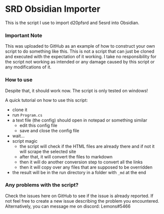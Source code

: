 # SRD Obsidian Importer

This is the script I use to import d20pfsrd and 5esrd into Obsidian.

### Important Note
This was uploaded to GitHub as an example of how to construct your own script to do something like this. This is not a script that can just be cloned and executed with the expectation of it working.
I take no responsibility for the script not working as intended or any damage caused by this script or any modifications of it.

### How to use
Despite that, it should work now.
The script is only tested on windows!

A quick tutorial on how to use this script:
- clone it
- run `Program.cs`
- a text file (the config) should open in notepad or something similar
    - edit this config file
    - save and close the config file
- wait...
- script magic
    - the script will check if the HTML files are already there and if not it will scrape the selected site
    - after that, it will convert the files to markdown
    - then it will do another conversion step to convert all the links
    - then it will copy over any files that are supposed to be overridden
- the result will be in the run directory in a folder with `_md` at the end

### Any problems with the script?
Check the issues here on GitHub to see if the issue is already reported. 
If not feel free to create a new issue describing the problem you encountered.
Alternatively, you can message me on discord: Lemons#5466

